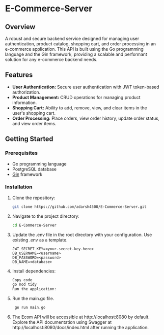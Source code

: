 # E-Commerce-Server

## Overview

A robust and secure backend service designed for managing user authentication, product catalog, shopping cart, and order processing in an e-commerce application. This API is built using the Go programming language and the Gin framework, providing a scalable and performant solution for any e-commerce backend needs.

## Features

- **User Authentication:** Secure user authentication with JWT token-based authorization.
- **Product Management:** CRUD operations for managing product information.
- **Shopping Cart:** Ability to add, remove, view, and clear items in the user's shopping cart.
- **Order Processing:** Place orders, view order history, update order status, and view order items.

## Getting Started

### Prerequisites

- Go programming language
- PostgreSQL database
- [Gin](https://github.com/gin-gonic/gin) framework

### Installation

1. Clone the repository:

   ```bash
   git clone https://github.com/adarsh4500/E-Commerce-Server.git

2. Navigate to the project directory:

    ```bash
    cd E-Commerce-Server

3. Update the .env file in the root directory with your configuration. Use existing .env as a template.

    ```.env
    JWT_SECRET_KEY=<your-secret-key-here>
    DB_USERNAME=<username>
    DB_PASSWORD=<password>
    DB_NAME=<database>

4. Install dependencies:

    ```bash
    Copy code
    go mod tidy
    Run the application:

5. Run the main.go file.

   ```bash
    go run main.go

6. The Ecom API will be accessible at http://localhost:8080 by default. Explore the API documentation using Swagger at http://localhost:8080/docs/index.html after running the application.
